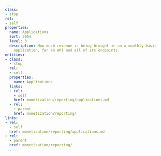 ```yaml
---
class:
- stop
rel:
- self
properties:
  name: Applications
  sort: 3654
  level: 3
  description: How much revenue is being brought in on a monthly basis for a specific
    application, for an API and all of its endpoints.
entities:
- class:
  - stop
  rel:
  - self
  properties:
    name: Applications
  links:
  - rel:
    - self
    href: monetization/reporting/applications.md
  - rel:
    - parent
    href: monetization/reporting/
links:
- rel:
  - self
  href: monetization/reporting/applications.md
- rel:
  - parent
  href: monetization/reporting/
...
```

